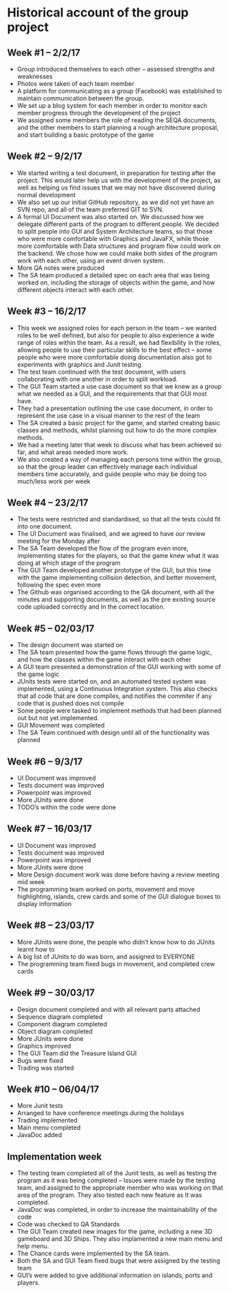 # Historical account of the group project

## Week #1 – 2/2/17

-	Group introduced themselves to each other – assessed strengths and weaknesses
-	Photos were taken of each team member
-	A platform for communicating as a group (Facebook) was established to maintain communication between the group.
-	We set up a blog system for each member in order to monitor each member progress through the development of the project
-	We assigned some members the role of reading the SEQA documents, and the other members to start planning a rough architecture proposal, and start building a basic prototype of the game

## Week #2 – 9/2/17

-	We started writing a test document, in preparation for testing after the project. This would later help us with the development of the project, as well as helping us find issues that we may not have discovered during normal development
-	We also set up our initial GitHub repository, as we did not yet have an SVN repo, and all of the team preferred GIT to SVN.
-	A formal UI Document was also started on. We discussed how we delegate different parts of the program to different people. We decided to split people into GUI and System Architecture teams, so that those who were more comfortable with Graphics and JavaFX, while those more comfortable with Data structures and program flow could work on the backend. We chose how we could make both sides of the program work with each other, using an event driven system.
-	More QA notes were produced
-  The SA team produced a detailed spec on each area that was being worked on, including the storage of objects within the game, and how different objects interact with each other.

## Week #3 – 16/2/17

-	This week we assigned roles for each person in the team – we wanted roles to be well defined, but also for people to also experience a wide range of roles within the team. As a result, we had flexibility in the roles, allowing people to use their particular skills to the best effect – some people who were more comfortable doing documentation also got to experiments with graphics and Junit testing. 
-	The test team continued with the test document, with users collaborating with one another in order to split workload.
-	The GUI Team started a use case document so that we knew as a group what we needed as a GUI, and the requirements that that GUI most have.
-	They had a presentation outlining the use case document, in order to represent the use case in a visual manner to the rest of the team
-	The SA created a basic project for the game, and started creating basic classes and methods, whilst planning out how to do the more complex methods.
-	We had a meeting later that week to discuss what has been achieved so far, and what areas needed more work.
-	We also created a way of managing each persons time within the group, so that the group leader can effectively manage each individual members time accurately, and guide people who may be doing too much/less work per week

## Week #4 – 23/2/17

-	The tests were restricted and standardised, so that all the tests could fit into one document.
-	The UI Document was finalised, and we agreed to have our review meeting for the Monday after
-	The SA Team developed the flow of the program even more, implementing states for the players, so that the game knew what it was doing at which stage of the program 
-	The GUI Team developed another prototype of the GUI, but this time with the game implementing collision detection, and better movement, following the spec even more
-	The Github was organised according to the QA document, with all the minutes and supporting documents, as well as the pre existing source code uploaded correctly and In the correct location.

## Week #5 – 02/03/17

-	The design document was started on
-	The SA team presented how the game flows through the game logic, and how the classes within the game interact with each other
-	A GUI team presented a demonstration of the GUI working with some of the game logic
-	JUnits tests were started on, and an automated tested system was implemented, using a Continuous Integration system. This also checks that all code that are done compiles, and notifies the commiter if any code that is pushed does not compile
-	Some people were tasked to implement methods that had been planned out but not yet implemented.
-	GUI Movement was completed
-	The SA Team continued with design until all of the functionality was planned
  
## Week #6 – 9/3/17

-	UI Document was improved
-	Tests document was improved
-	Powerpoint was improved
-	More JUnits were done
-	TODO’s within the code were done
  
## Week #7 – 16/03/17

-	UI Document was improved
-	Tests document was improved
-	Powerpoint was improved
-	More JUnits were done
-	More Design document work was done before having a review meeting mid week
-	The programming team worked on ports, movement and move highlighting, islands, crew cards and some of the GUI dialogue boxes to display information

## Week #8 – 23/03/17

-   More JUnits were done, the people who didn’t know how to do JUnits learnt how to
-	A big list of JUnits to do was born, and assigned to EVERYONE
-	The programming team fixed bugs in movement, and completed crew cards
 
## Week #9 – 30/03/17

-	Design document completed and with all relevant parts attached
-	Sequence diagram completed
-  Component diagram completed
- 	Object diagram completed
-	More JUnits were done
-	Graphics improved
-	The GUI Team did the Treasure Island GUI
-	Bugs were fixed
-	Trading was started
 
## Week #10 – 06/04/17

-  More Junit tests
-  Arranged to have conference meetings during the holidays
-  Trading implemented
-  Main menu completed
-  JavaDoc added

## Implementation week

-  The testing team completed all of the Junit tests, as well as testing the program as it was being completed – Issues were made by the testing team, and assigned to the appropriate member who was working on that area of the program. They also tested each new feature as It was completed. 
-  JavaDoc was completed, in order to increase the maintainability of the code
-  Code was checked to QA Standards
-  The GUI Team created new images for the game, including a new 3D gameboard and 3D Ships. They also implamented a new main menu and help menu.
-  The Chance cards were implemented by the SA team. 
-  Both the SA and GUI Team fixed bugs that were assigned by the testing team
-  GUI’s were added to give additional information on islands, ports and players.

	
